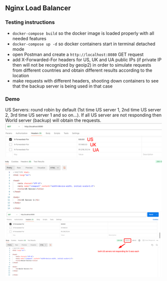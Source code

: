 ## Nginx Load Balancer

### Testing instructions
- `docker-compose build` so the docker image is loaded properly with all needed features
- `docker-compose up -d` so docker containers start in terminal detached mode
- open Postman and create a `http://localhost:8080` GET request
- add X-Forwarded-For headers for US, UK and UA public IPs (if private IP then will not be recognized by geoip2) in order to simulate requests from different countries and obtain different results according to the location
- make requests with different headers, shooting down containers to see that the backup server is being used in that case

### Demo
US Servers: round robin by default (1st time US server 1, 2nd time US server 2, 3rd time US server 1 and so on...). If all US server are not responding then World server (backup) will obtain the requests.
![img.png](screenshots/img.png)
![img_1.png](screenshots/img_1.png)